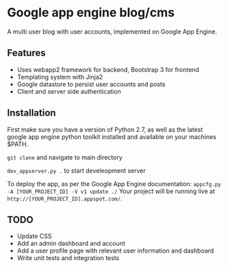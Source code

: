 # Google app engine blog/cms

A multi user blog with user accounts, implemented on Google App Engine.

## Features

* Uses webapp2 framework for backend, Bootstrap 3 for frontend
* Templating system with Jinja2
* Google datastore to persist user accounts and posts
* Client and server side authentication

## Installation

First make sure you have a version of Python 2.7, as well as the latest google app engine python toolkit installed and available on your machines $PATH.

`git clone` and navigate to main directory

`dev_appserver.py .` to start develeopment server

To deploy the app, as per the Google App Engine documentation: `appcfg.py -A [YOUR_PROJECT_ID] -V v1 update ./`
Your project will be running live at `http://[YOUR_PROJECT_ID].appspot.com/`.

## TODO

* Update CSS
* Add an admin dashboard and account
* Add a user profile page with relevant user information and dashboard
* Write unit tests and integration tests
